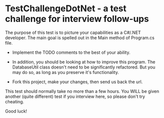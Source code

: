 TestChallengeDotNet - a test challenge for interview follow-ups
===============================================================

The purpose of this test is to picture your capabilities as a C#/.NET developer. The main goal is spelled out in the Main method of Program.cs file.

- Implement the TODO comments to the best of your ability.

- In addition, you should be looking at how to improve this program. The DatabaseUtil class doesn't need to be significantly refactored. But you may do so, as long as you preserve it's functionality.

- Fork this project, make your changes, then send us back the url.

This test should normally take no more than a few hours. You WILL be given another (quite different) test if you interview here, so please don't try cheating.

Good luck!
